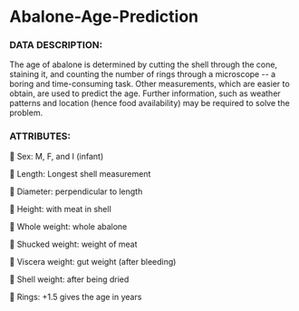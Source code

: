 # Abalone-Age-Prediction
### DATA DESCRIPTION:
The age of abalone is determined by cutting the shell through the cone, staining it, and counting the number of rings through a microscope -- a boring and time-consuming task. Other measurements, which are easier to obtain, are used to predict the age. Further information, such as weather patterns and location (hence food availability) may be required to solve the problem.
### ATTRIBUTES:
 Sex: M, F, and I (infant)

 Length: Longest shell measurement

 Diameter: perpendicular to length

 Height: with meat in shell

 Whole weight: whole abalone

 Shucked weight: weight of meat

 Viscera weight: gut weight (after bleeding)

 Shell weight: after being dried

 Rings: +1.5 gives the age in years
